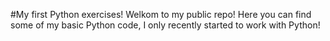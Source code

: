 #My first Python exercises!
Welkom to my public repo!
Here you can find some of my basic Python code, I only recently started to work with Python!
